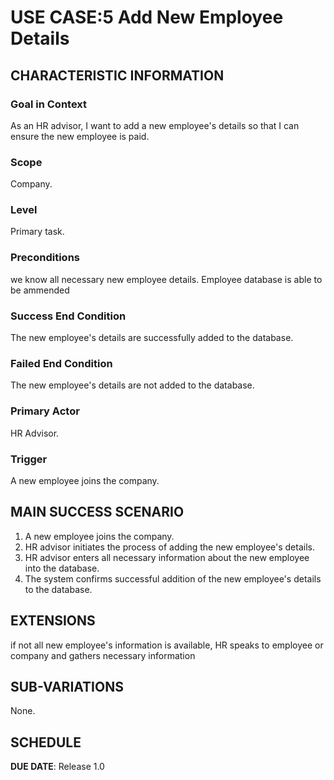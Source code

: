 # USE CASE:5 Add New Employee Details

## CHARACTERISTIC INFORMATION

### Goal in Context

As an HR advisor, I want to add a new employee's details so that I can ensure the new employee is paid.

### Scope

Company.

### Level

Primary task.

### Preconditions

we know all necessary new employee details. Employee database is able to be ammended

### Success End Condition

The new employee's details are successfully added to the database.

### Failed End Condition

The new employee's details are not added to the database.

### Primary Actor

HR Advisor.

### Trigger

A new employee joins the company.

## MAIN SUCCESS SCENARIO

1. A new employee joins the company.
2. HR advisor initiates the process of adding the new employee's details.
3. HR advisor enters all necessary information about the new employee into the database.
4. The system confirms successful addition of the new employee's details to the database.

## EXTENSIONS

if not all new employee's information is available, HR speaks to employee or company and gathers necessary information 

## SUB-VARIATIONS

None.

## SCHEDULE

**DUE DATE**: Release 1.0

